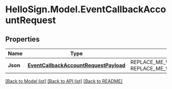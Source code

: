 # HelloSign.Model.EventCallbackAccountRequest

## Properties

Name | Type | Description | Notes
------------ | ------------- | ------------- | -------------
**Json** | [**EventCallbackAccountRequestPayload**](EventCallbackAccountRequestPayload.md) | REPLACE_ME_WITH_DESCRIPTION_BEGIN  REPLACE_ME_WITH_DESCRIPTION_END | 

[[Back to Model list]](../README.md#documentation-for-models) [[Back to API list]](../README.md#documentation-for-api-endpoints) [[Back to README]](../README.md)

